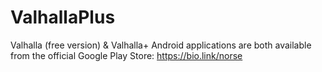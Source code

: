 # ValhallaPlus
Valhalla (free version) &amp; Valhalla+ Android applications are both available from the official Google Play Store: https://bio.link/norse
